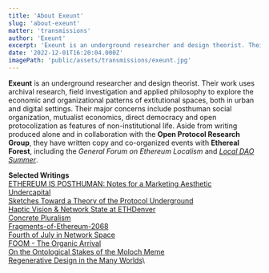 ```yaml
---
title: 'About Exeunt'
slug: 'about-exeunt'
matter: 'transmissions'
author: 'Exeunt'
excerpt: 'Exeunt is an underground researcher and design theorist. Their work uses archival research, field investigation and applied philosophy to explore the economic and organizational patterns of extitutional spaces, both in urban and digital settings.'
date: '2022-12-01T16:20:04.000Z'
imagePath: 'public/assets/transmissions/exeunt.jpg'
---
```

**Exeunt** is an underground researcher and design theorist. Their work uses archival research, field investigation and applied philosophy to explore the economic and organizational patterns of extitutional spaces, both in urban and digital settings. Their major concerns include posthuman social organization, mutualist economics, direct democracy and open protocolization as features of non-institutional life. Aside from writing produced alone and in collaboration with the **Open Protocol Research Group**, they have written copy and co-organized events with **Ethereal Forest**, including the *General Forum on Ethereum Localism* and [*Local DAO Summer*](https://www.youtube.com/watch?v=Z7ORtiFmcZQ&list=PLEBjOB3CDGW0sQ-zm1rFDo_0P1OpbFeB0).

**Selected Writings**\
[ETHEREUM IS POSTHUMAN: Notes for a Marketing Aesthetic](https://www.openmutualism.xyz/exeunt/ETHEREUM-IS-POSTHUMAN)\
[Undercapital](https://www.openmutualism.xyz/exeunt/Undercapital)\
[Sketches Toward a Theory of the Protocol Underground](https://www.openmutualism.xyz/exeunt/Sketches-Toward-a-Theory-of-the-Protocol-Underground)\
[Haptic Vision & Network State at ETHDenver](https://www.openmutualism.xyz/exeunt/Haptic-Vision--and--Network-State-at-ETHDenver)\
[Concrete Pluralism](https://www.openmutualism.xyz/exeunt/Concrete-Pluralism)\
[Fragments-of-Ethereum-2068](https://www.openmutualism.xyz/exeunt/Fragments-of-Ethereum-2068)\
[Fourth of July in Network Space](https://www.openmutualism.xyz/exeunt/Fourth-of-July-in-Network-Space)\
[FOOM - The Organic Arrival](https://www.openmutualism.xyz/exeunt/FOOM---The-Organic-Arrival)\
[On the Ontological Stakes of the Moloch Meme](https://www.openmutualism.xyz/exeunt/On-the-Ontological-Stakes-of-the-Moloch-Meme)\
[Regenerative Design in the Many Worlds](https://www.openmutualism.xyz/exeunt/Regenerative-Design-in-the-Many-Worlds)\
